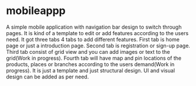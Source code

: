 # mobileappp
A simple mobile application with navigation bar design to switch through pages.
It is kind of a template to edit or add features according to the users need.
It got three tabs 4 tabs to add different features.
First tab is home page or just a introduction page.
Second tab is registration or sign-up page.
Third tab consist of grid view and you can add images or text to the grid(Work in progress).
Fourth tab will have map and pin locations of the products, places or branches according to the users demand(Work in progress).
It is just a template and just structural design. 
UI and visual design can be added as per need.

